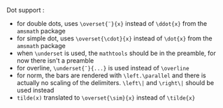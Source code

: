 Dot support :

- for double dots, uses `\overset{¨}{x}` instead of `\ddot{x}` from the `amsmath` package
- for simple dot, uses `\overset{\cdot}{x}` instead of `\dot{x}` from the `amsmath` package
- when `\underset` is used, the `mathtools` should be in the preamble, for now there isn't a preamble
- for overline, `\underset{¯}{...}` is used instead of `\overline` 
- for norm, the bars are rendered with `\left.\parallel` and there is actually no scaling of the delimiters. `\left\|` and `\right\|` should be used instead
- `tilde(x)` translated to `\overset{\sim}{x}` instead of `\tilde{x}`